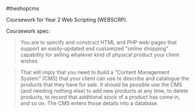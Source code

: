 #theshopcms

Coursework for Year 2 Web Scripting (WEBSCRP).

Coursework spec:

>You are to specify and construct HTML and PHP web-pages that support an easily-updated and customized "online shopping" capability for selling whatever kind of physical product your client wishes.

>That will imply that you need to build a "Content Management System" (CMS) that your client can use to describe and catalogue the products that they have for sale. It should be possible use the CMS (and needing nothing else) to add new products at any time, to delete products, to record that additional stock of a product has come in, and so on. The CMS enters those details into a database.
